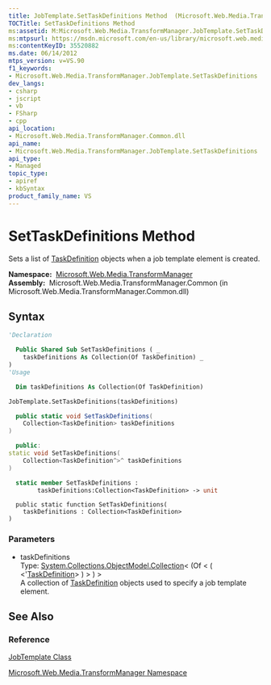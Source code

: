 ```yaml
---
title: JobTemplate.SetTaskDefinitions Method  (Microsoft.Web.Media.TransformManager)
TOCTitle: SetTaskDefinitions Method
ms:assetid: M:Microsoft.Web.Media.TransformManager.JobTemplate.SetTaskDefinitions(System.Collections.ObjectModel.Collection{Microsoft.Web.Media.TransformManager.TaskDefinition})
ms:mtpsurl: https://msdn.microsoft.com/en-us/library/microsoft.web.media.transformmanager.jobtemplate.settaskdefinitions(v=VS.90)
ms:contentKeyID: 35520882
ms.date: 06/14/2012
mtps_version: v=VS.90
f1_keywords:
- Microsoft.Web.Media.TransformManager.JobTemplate.SetTaskDefinitions
dev_langs:
- csharp
- jscript
- vb
- FSharp
- cpp
api_location:
- Microsoft.Web.Media.TransformManager.Common.dll
api_name:
- Microsoft.Web.Media.TransformManager.JobTemplate.SetTaskDefinitions
api_type:
- Managed
topic_type:
- apiref
- kbSyntax
product_family_name: VS
---
```


# SetTaskDefinitions Method

Sets a list of [TaskDefinition](taskdefinition-class-microsoft-web-media-transformmanager.md) objects when a job template element is created.

**Namespace:**  [Microsoft.Web.Media.TransformManager](microsoft-web-media-transformmanager-namespace.md)  
**Assembly:**  Microsoft.Web.Media.TransformManager.Common (in Microsoft.Web.Media.TransformManager.Common.dll)

## Syntax

```vb
'Declaration

  Public Shared Sub SetTaskDefinitions ( _
    taskDefinitions As Collection(Of TaskDefinition) _
)
'Usage

  Dim taskDefinitions As Collection(Of TaskDefinition)

JobTemplate.SetTaskDefinitions(taskDefinitions)
```

```csharp
  public static void SetTaskDefinitions(
    Collection<TaskDefinition> taskDefinitions
)
```

```cpp
  public:
static void SetTaskDefinitions(
    Collection<TaskDefinition^>^ taskDefinitions
)
```

``` fsharp
  static member SetTaskDefinitions : 
        taskDefinitions:Collection<TaskDefinition> -> unit 
```

```jscript
  public static function SetTaskDefinitions(
    taskDefinitions : Collection<TaskDefinition>
)
```

### Parameters

  - taskDefinitions  
    Type: [System.Collections.ObjectModel.Collection](https://msdn.microsoft.com/library/ms132397)\< (Of \< ( \<'[TaskDefinition](taskdefinition-class-microsoft-web-media-transformmanager.md)\> ) \> ) \>  
    A collection of [TaskDefinition](taskdefinition-class-microsoft-web-media-transformmanager.md) objects used to specify a job template element.  

## See Also

### Reference

[JobTemplate Class](jobtemplate-class-microsoft-web-media-transformmanager.md)

[Microsoft.Web.Media.TransformManager Namespace](microsoft-web-media-transformmanager-namespace.md)

